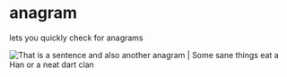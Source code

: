 anagram
=======
lets you quickly check for anagrams

![That is a sentence and also another anagram | Some sane things eat a Han or a neat dart clan](https://i.imgur.com/CmWaMrB.png)